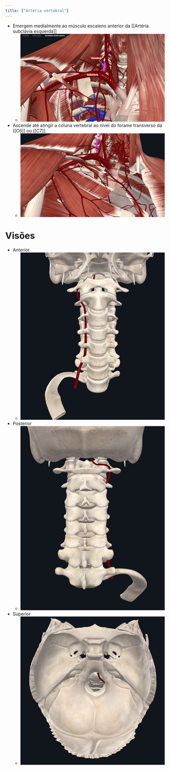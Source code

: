 ```yaml
---
title: ["Artéria vertebral"]
---
```

+ Emergem medialmente ao músculo escaleno anterior da [[Artéria subclávia esquerda]]
	+ ![Pasted image 20210420221218.png](Pasted%20image%2020210420221218.png)
+ Ascende até atingir a coluna vertebral ao nível do forame transverso da [[C6]] ou [[C7]].
	+ ![Pasted image 20210420221018.png](Pasted%20image%2020210420221018.png)

# Visões
+ Anterior
	+ ![Pasted image 20210420221400.png](Pasted%20image%2020210420221400.png)
+ Posterior
	+ ![Pasted image 20210420221414.png](Pasted%20image%2020210420221414.png)
+ Superior
	+ ![Pasted image 20210420221434.png](Pasted%20image%2020210420221434.png)
